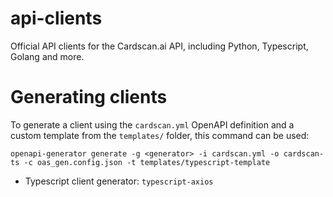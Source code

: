 # api-clients

Official API clients for the Cardscan.ai API, including Python, Typescript, Golang and more.

# Generating clients

To generate a client using the `cardscan.yml` OpenAPI definition and a custom template from the `templates/` folder, this command can be used:

`openapi-generator generate -g <generator> -i cardscan.yml -o cardscan-ts -c oas_gen.config.json -t templates/typescript-template`

- Typescript client generator: `typescript-axios`
